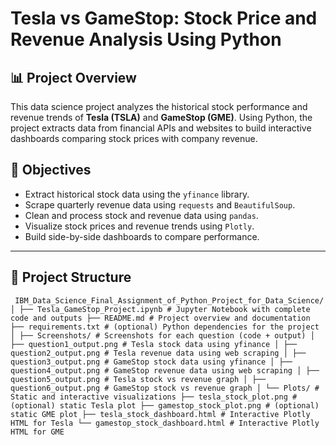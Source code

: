# Tesla vs GameStop: Stock Price and Revenue Analysis Using Python

## 📊 Project Overview

This data science project analyzes the historical stock performance and revenue trends of **Tesla (TSLA)** and **GameStop (GME)**. Using Python, the project extracts data from financial APIs and websites to build interactive dashboards comparing stock prices with company revenue.

## 🚀 Objectives

- Extract historical stock data using the `yfinance` library.
- Scrape quarterly revenue data using `requests` and `BeautifulSoup`.
- Clean and process stock and revenue data using `pandas`.
- Visualize stock prices and revenue trends using `Plotly`.
- Build side-by-side dashboards to compare performance.

---

## 📂 Project Structure

<pre><code> IBM_Data_Science_Final_Assignment_of_Python_Project_for_Data_Science/ │ ├── Tesla_GameStop_Project.ipynb # Jupyter Notebook with complete code and outputs ├── README.md # Project overview and documentation ├── requirements.txt # (optional) Python dependencies for the project │ ├── Screenshots/ # Screenshots for each question (code + output) │ ├── question1_output.png # Tesla stock data using yfinance │ ├── question2_output.png # Tesla revenue data using web scraping │ ├── question3_output.png # GameStop stock data using yfinance │ ├── question4_output.png # GameStop revenue data using web scraping │ ├── question5_output.png # Tesla stock vs revenue graph │ ├── question6_output.png # GameStop stock vs revenue graph │ └── Plots/ # Static and interactive visualizations ├── tesla_stock_plot.png # (optional) static Tesla plot ├── gamestop_stock_plot.png # (optional) static GME plot ├── tesla_stock_dashboard.html # Interactive Plotly HTML for Tesla └── gamestop_stock_dashboard.html # Interactive Plotly HTML for GME </code></pre>
